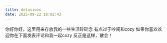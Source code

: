 ```yaml
---
title: delusions
date: 2025-09-22 18:02:43
---
```

你好你好，这里用来存放我的一些生活碎碎念
有点过于吵闹和cozy
如果你喜欢欢迎你在下面发表评论和我一起cozy
反正是这样，散会！